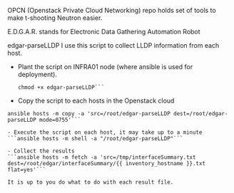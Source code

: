 OPCN (Openstack Private Cloud Networking) repo holds set of tools to make t-shooting Neutron easier.

E.D.G.A.R. stands for Electronic Data Gathering Automation Robot


edgar-parseLLDP
I use this script to collect LLDP information from each host.

- Plant the script on INFRA01 node (where ansible is used for deployment). 
   ```wget <link for script RAW URL)
   chmod +x edgar-parseLLDP```
   
- Copy the script to each hosts in the Openstack cloud
```cd /opt/rpc-openstack/openstack-ansible/playbooks
ansible hosts -m copy -a 'src=/root/edgar-parseLLDP dest=/root/edgar-parseLLDP mode=0755'```

- Execute the script on each host, it may take up to a minute
```ansible hosts -m shell -a "/root/edgar-parseLLDP"```

- Collect the results
```ansible hosts -m fetch -a 'src=/tmp/interfaceSummary.txt dest=/root/edgar/interfaceSummary/{{ inventory_hostname }}.txt flat=yes'```

It is up to you do what to do with each result file. 




